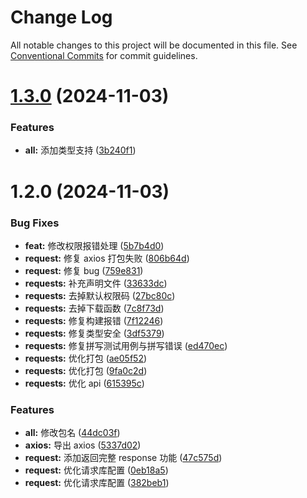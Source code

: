 # Change Log

All notable changes to this project will be documented in this file.
See [Conventional Commits](https://conventionalcommits.org) for commit guidelines.

# [1.3.0](https://github.com/fuxiang123/toolkit/compare/@fuxiang/requests@1.2.0...@fuxiang/requests@1.3.0) (2024-11-03)

### Features

- **all:** 添加类型支持 ([3b240f1](https://github.com/fuxiang123/toolkit/commit/3b240f1f3407f35175fd19498eef607c9986db4e))

# 1.2.0 (2024-11-03)

### Bug Fixes

- **feat:** 修改权限报错处理 ([5b7b4d0](https://github.com/fuxiang123/toolkit/commit/5b7b4d0d5a1a6406705a39d2637e88ae9ce9b1eb))
- **request:** 修复 axios 打包失败 ([806b64d](https://github.com/fuxiang123/toolkit/commit/806b64db9ea2b0ca744a8e6f8a324546fd202d50))
- **request:** 修复 bug ([759e831](https://github.com/fuxiang123/toolkit/commit/759e8310020cebcd83eb6acf6139fbe099ed06c8))
- **requests:** 补充声明文件 ([33633dc](https://github.com/fuxiang123/toolkit/commit/33633dc162f40e7bbc29ea7750fde8bbaaa81c0f))
- **requests:** 去掉默认权限码 ([27bc80c](https://github.com/fuxiang123/toolkit/commit/27bc80ced3416058f39a8150ba148a4c0251d876))
- **requests:** 去掉下载函数 ([7c8f73d](https://github.com/fuxiang123/toolkit/commit/7c8f73d579277955688d9a622e07be36b122de69))
- **requests:** 修复构建报错 ([7f12246](https://github.com/fuxiang123/toolkit/commit/7f122466004f4485022f2d61ffe6a64e7b096f1e))
- **requests:** 修复类型安全 ([3df5379](https://github.com/fuxiang123/toolkit/commit/3df5379bae65f11d065fa7691b39d5d8e772308f))
- **requests:** 修复拼写测试用例与拼写错误 ([ed470ec](https://github.com/fuxiang123/toolkit/commit/ed470ecdc18fc4d282f6754a4e75e50b036541c2))
- **requests:** 优化打包 ([ae05f52](https://github.com/fuxiang123/toolkit/commit/ae05f526fa838ee4133881ef56e0fa5fbc82ed5d))
- **requests:** 优化打包 ([9fa0c2d](https://github.com/fuxiang123/toolkit/commit/9fa0c2d06d8dd7ef69d992927a5f1309f7112dae))
- **requests:** 优化 api ([615395c](https://github.com/fuxiang123/toolkit/commit/615395c44696ea69c9dca589476161d03bfbed55))

### Features

- **all:** 修改包名 ([44dc03f](https://github.com/fuxiang123/toolkit/commit/44dc03febe352bc10c99465427742fa5c80a8db9))
- **axios:** 导出 axios ([5337d02](https://github.com/fuxiang123/toolkit/commit/5337d02095f27bfda16ce4833f5d93081dad538c))
- **request:** 添加返回完整 response 功能 ([47c575d](https://github.com/fuxiang123/toolkit/commit/47c575d5557b0df0dcf0fd065088871e10309797))
- **request:** 优化请求库配置 ([0eb18a5](https://github.com/fuxiang123/toolkit/commit/0eb18a5fc8f111e19ca1e6c8b8f11330806b1e94))
- **request:** 优化请求库配置 ([382beb1](https://github.com/fuxiang123/toolkit/commit/382beb13c2d92f00626ea1e3e9c3e02c4f1ba0dc))
